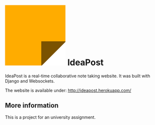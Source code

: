 

# ![IdeaPost Logo](https://github.com/constantin-kuehne/IdeaPostProduction/blob/main/post_it/static/post_it/logo_copy.svg) IdeaPost
IdeaPost is a real-time collaborative note taking website. It was built with Django and Websockets.

The website is available under: <http://ideapost.herokuapp.com/>
 
## More information
This is a project for an university assignment.
